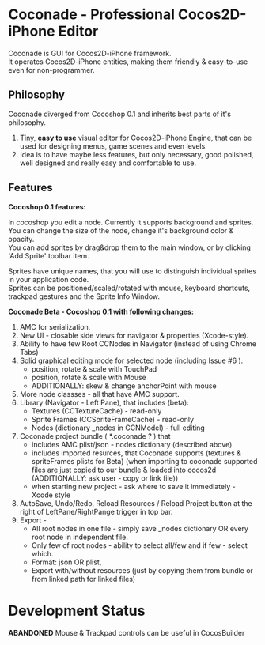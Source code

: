 Coconade - Professional Cocos2D-iPhone Editor
================================================

Coconade is GUI for Cocos2D-iPhone framework.   
It operates Cocos2D-iPhone entities, making them friendly & easy-to-use even for non-programmer.


Philosophy
---------------------

Coconade diverged from Cocoshop 0.1 and inherits best parts of it's philosophy. 

 1. Tiny, __easy to use__ visual editor for Cocos2D-iPhone Engine, that can be used for designing menus, game scenes and even levels.
 2. Idea is to have maybe less features, but only necessary, good polished, well designed and really easy and comfortable to use. 

Features
---------------------

__Cocoshop 0.1 features:__

In cocoshop you edit a node. Currently it supports background and sprites.  
You can change the size of the node, change it's background color & opacity.  
You can add sprites by drag&drop them to the main window, or by clicking 'Add Sprite' toolbar item.

Sprites have unique names, that you will use to distinguish individual sprites in your application code.  
Sprites can be positioned/scaled/rotated with mouse, keyboard shortcuts, trackpad gestures and the Sprite Info Window.


__Coconade Beta - Cocoshop 0.1 with following changes:__

 1. AMC for serialization.
 2. New UI - closable side views for navigator & properties (Xcode-style).
 3. Ability to have few Root CCNodes in Navigator (instead of using Chrome Tabs)
 4. Solid graphical editing mode for selected node (including Issue #6 ).
    * position, rotate & scale with TouchPad
    * position, rotate & scale with Mouse
    * ADDITIONALLY: skew & change anchorPoint with mouse
 5. More node classses - all that have AMC support.
 6. Library (Navigator - Left Pane), that includes (beta):
    * Textures (CCTextureCache) - read-only
    * Sprite Frames (CCSpriteFrameCache) - read-only
    * Nodes (dictionary _nodes in CCNModel) - full editing
 7. Coconade project bundle ( *.coconade ? ) that
    * includes AMC plist/json  - nodes dictionary (described above).
    * includes imported resurces, that Coconade supports (textures & spriteFrames plists for Beta)
    (when importing to coconade supported files are just copied to our bundle & loaded into cocos2d (ADDITIONALLY: ask user - copy or link file))
    * when starting new project - ask where to save it immediately - Xcode style
 8. AutoSave, Undo/Redo, Reload Resources / Reload Project button at the right of LeftPane/RightPange trigger in top bar.
 9. Export - 
    * All root nodes in one file - simply save _nodes dictionary OR every root node in independent file.
    * Only few of root nodes - ability to select all/few and if few - select which.
    * Format: json OR plist, 
    * Export with/without resources (just by copying them from bundle or from linked path for linked files)

Development Status
=====================

__ABANDONED__
Mouse & Trackpad controls can be useful in CocosBuilder
 